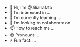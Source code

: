 - 👋 Hi, I’m @Jilialrafato
- 👀 I’m interested in ...
- 🌱 I’m currently learning ...
- 💞️ I’m looking to collaborate on ...
- 📫 How to reach me ...
- 😄 Pronouns: ...
- ⚡ Fun fact: ...

<!---
Jilialrafato/Jilialrafato is a ✨ special ✨ repository because its `README.md` (this file) appears on your GitHub profile.
You can click the Preview link to take a look at your changes.
--->
